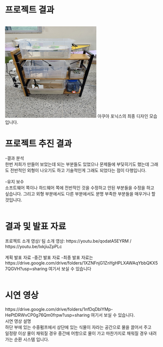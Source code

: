 <h1> 프로젝트 결과 </h1><br>
<img src="img/캡스톤.jpg" width="300" height="300">
아쿠아 포닉스의 최종 디자인 모습입니다.

<h1> 프로젝트 추진 결과</h1>
-결과 분석
<br>
  <div>한번 저희가 만들어 보았는데 되는 부분들도 있었으나 문제들에 부딪히기도 했는데 그래도 전반적인 외형이 나오기도 하고 기술적인게 그래도 되었다는 점이 다행입니다.</div>
<br>
-유지 보수
<br>
 <div>소프트웨어 쪽이나 하드웨어 쪽에 전반적인 것을 수정하고 안된 부분들을 수정을 하고 싶습니다. 그리고 외형 부분에서도 다른 부분에서도 분명 부족한 부분들을 매우거나 할 것입니다.</div>
<br>

<h1> 결과 및 발표 자료</h1>

  <div>프로젝트 소개 영상/ 팀 소개 영상: https://youtu.be/qodatA5EYRM  /  https://youtu.be/IxkjiuZpPLc</div>
<br>
  <div>계획 발표 자료 -중간 발표 자료 -최종 발표 자료는 https://drive.google.com/drive/folders/1XZNFnjG1ZnYgHPLXAWAqYbbQKX57QGVH?usp=sharing 여기서 보실 수 있습니다</div>
<br>

<h1> 시연 영상 </h1>
  <div>https://drive.google.com/drive/folders/1nfDqDblYMp-HePtDRWvCP0g76Qm0frpw?usp=sharing 여기서 보실 수 있습니다.</div>
  
  <div> 시연 영상 설명 </div>
  <div> 하단 부에 있는 수중펌프에서 상단에 있는 식물이 자라는 공간으로 물을 끌어서 주고 </div>
  <div> 일정량 이상 물이 채워질 경우 중간에 어항으로 물이 가고 마찬가지로 채워질 경우 내려가는 순환 시스템 입니다.</div>
